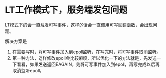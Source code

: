 # LT工作模式下，服务端发包问题

LT模式下的会一直触发可写事件，这样的话会一直调用可写回调函数，会出现问题。

解决方案是

1. 在需要写时，将可写事件加入到epoll监听，在写完时，将可写事件取消监听。
2. 第一种方法，这样修改epoll会比较麻烦，所以优化一下的方法就是，先发送一下看看，如果发送返回EAGAIN，则将可写事件加入到epoll，再写完成以后再取消监听epoll。

